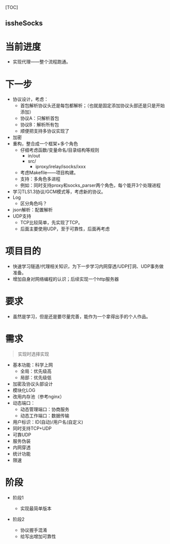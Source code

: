 
[TOC]

issheSocks
---

# 当前进度
* 实现代理——整个流程跑通。

# 下一步
* 协议设计，考虑：
  * 首包解析协议头还是每包都解析；（也就是固定添加协议头部还是只是开始添加）
  * 协议A：只解析首包
  * 协议B：解析所有包
  * 顺便把支持多协议实现了
* 加密
* 重构，整合成一个框架+多个角色
  * 仔细考虑函数/变量命名/目录结构等规则
    * in/out
    * src/
      * iproxy/irelay/isocks/ixxx
  * 考虑Makefile——项目构建。
  * 支持：多角色多进程
  * 例如：同时支持proxy和socks_parser两个角色，每个能开3个处理进程
* 学习TLS1.3协议/GCM模式等，考虑新的协议。
* Log
  * 区分角色吗？
* json解析：配置解析
* UDP支持
  * TCP比较简单，先实现了TCP。
  * 后面主要使用UDP，至于可靠性，后面再考虑


# 项目目的
* 快速学习隧道/代理相关知识，为下一步学习内网穿透/UDP打洞、UDP事务做准备。
* 增加自身对网络编程的认识；后续实现一个http服务器

# 要求
* 虽然是学习，但是还是要尽量完善，能作为一个拿得出手的个人作品。

# 需求
> 实现时选择实现

* 基本功能：科学上网
  * 全局：优先级高
  * 局部：优先级低
* 加密及协议头部设计
* 模块化LOG
* 改用内存池（参考nginx）
* 动态端口：
  * 动态管理端口：协商服务
  * 动态工作端口：数据传输
* 用户标识：ID(自动)/用户名(自定义)
* 同时支持TCP+UDP
* 可靠UDP
* 服务伪装
* 内网穿透
* 统计功能
* 限速


# 阶段
* 阶段1
  * 实现最简单版本

* 阶段2
  * 协议握手混淆
  * 给写出增加可靠性
